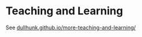 # Teaching and Learning

See [dullhunk.github.io/more-teaching-and-learning/](https://dullhunk.github.io/more-teaching-and-learning/)
